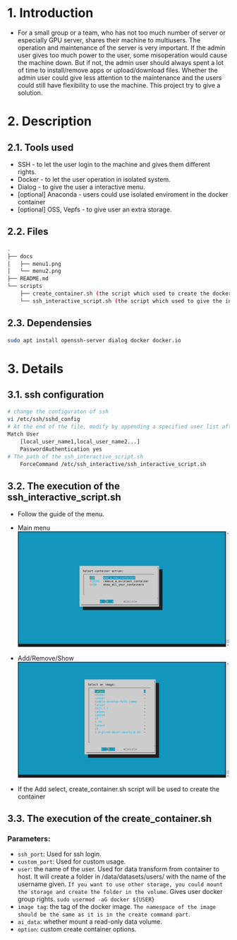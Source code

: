 # 1. Introduction

* For a small group or a team, who has not too much number of server or especially GPU server, shares their machine to multiusers. The operation and maintenance of the server is very important. If the admin user gives too much power to the user, some misoperation would cause the machine down. But if not, the admin user should always spent a lot of time to install/remove apps or upload/download files. Whether the admin user could give less attention to the maintenance and the users could still have flexibility to use the machine. This project try to give a solution.

# 2. Description

## 2.1. Tools used

* SSH - to let the user login to the machine and gives them different rights.
* Docker - to let the user operation in isolated system.
* Dialog - to give the user a interactive menu.
* [optional] Anaconda - users could use isolated enviroment in the docker container
* [optional] OSS, Vepfs - to give user an extra storage.

## 2.2. Files

``` bash
.
├── docs
│   ├── menu1.png
│   └── menu2.png
├── README.md
└── scripts
    ├── create_container.sh (the script which used to create the docker container)
    └── ssh_interactive_script.sh (the script which used to give the interactive menu)
```

## 2.3. Dependensies

``` bash
sudo apt install openssh-server dialog docker docker.io
```

# 3. Details

## 3.1. ssh configuration

``` bash
# change the configuraton of ssh
vi /etc/ssh/sshd_config
# At the end of the file, modify by appending a specified user list after User, and you can specify any script or command to execute after ForceCommand.
Match User 
    [local_user_name1,local_user_name2...]
    PasswordAuthentication yes
# The path of the ssh_interactive_script.sh
    ForceCommand /etc/ssh_interactive/ssh_interactive_script.sh
```


## 3.2. The execution of the ssh_interactive_script.sh

* Follow the guide of the menu.

* Main menu
![](docs/menu1.png)

* Add/Remove/Show
![](docs/menu2.png)

* If the Add select, create_container.sh script will be used to create the container

## 3.3. The execution of the create_container.sh

### Parameters:

* `ssh_port`: Used for ssh login.
* `custom_port`: Used for custom usage.
* `user`: the name of the user. Used for data transform from container to host. It will create a folder in /data/datasets/users/ with the name of the username given. `If you want to use other storage, you could mount the storage and create the folder in the volume`. Gives user docker group rights. `sudo usermod -aG docker ${USER}`
* `image tag`: the tag of the docker image. `The namespace of the image should be the same as it is in the create command part`.
* `ai_data`: whether mount a read-only data volume.
* `option`: custom create container options.
